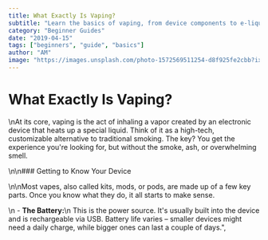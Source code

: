 ```yaml
---
title: What Exactly Is Vaping?
subtitle: "Learn the basics of vaping, from device components to e-liquid selection."
category: "Beginner Guides"
date: "2019-04-15"
tags: ["beginners", "guide", "basics"]
author: "AM"
image: "https://images.unsplash.com/photo-1572569511254-d8f925fe2cbb?ixlib=rb-4.0.3&ixid=MnwxMjA3fDB8MHxwaG90by1wYWdlfHx8fGVufDB8fHx8&auto=format&fit=crop&w=800&q=80"
---
```


# What Exactly Is Vaping?

\nAt its core, vaping is the act of inhaling a vapor created by an electronic device that heats up a special liquid. Think of it as a high-tech, customizable alternative to traditional smoking. The key? You get the experience you're looking for, but without the smoke, ash, or overwhelming smell.

\n\n### Getting to Know Your Device

\n\nMost vapes, also called kits, mods, or pods, are made up of a few key parts. Once you know what they do, it all starts to make sense.

\n - **The Battery:**\n This is the power source. It's usually built into the device and is rechargeable via USB. Battery life varies – smaller devices might need a daily charge, while bigger ones can last a couple of days.",
